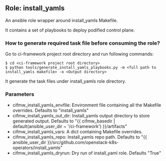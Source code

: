 ## Role: install_yamls
An ansible role wrapper around install_yamls Makefile.

It contains a set of playbooks to deploy podified control plane.

### How to generate required task file before consuming the role?

Go to ci-framework project root directory and run following commands:
```
$ cd <ci-framework project root directory>
$ python tools/generate_install_yamls_playbooks.py -m <full path to install_yamls makefile> -o <Output directory>
```
It generate the task files under install_yamls role directory.

### Parameters
* cifmw_install_yamls_envfile: Environment file containing all the Makefile overrides. Defaults to "install_yamls"
* cifmw_install_yamls_out_dir: Install_yamls output directory to store generated output. Defaults to "{{ cifmw_basedir | default(ansible_user_dir ~ '/ci-framework') }}/artifacts"
* cifmw_install_yamls_vars: A dict containing Makefile overrides.
* cifmw_install_yamls_repo: Install_yamls repo path. Defaults to  "{{ ansible_user_dir }}/src/github.com/openstack-k8s-operators/install_yamls"
* cifmw_install_yamls_dryrun: Dry run of install_yaml role. Defaults "True"
